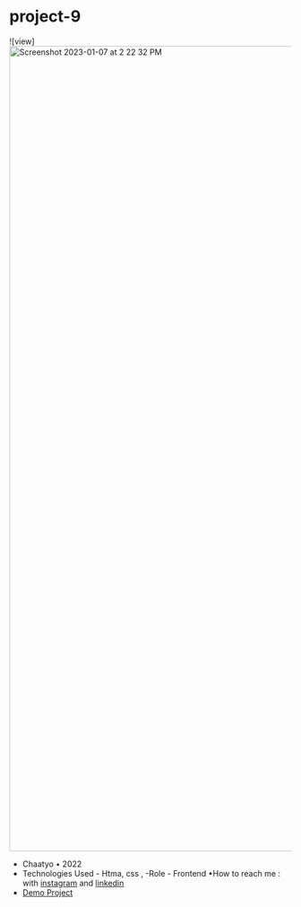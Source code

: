 # project-9

![view]<img width="1436" alt="Screenshot 2023-01-07 at 2 22 32 PM" src="https://user-images.githubusercontent.com/120978791/211172476-f1c893f9-cb60-4ebe-bd46-d64af5df50a8.png">
- Chaatyo • 2022
- Technologies Used - Htma, css ,
-Role - Frontend
•How to reach me : with [instagram](https://www.instagram.com/erfan_hesaraki_web) and [linkedin](https://www.linkedin.com/in/erfan-hesaraki-)
- [Demo Project](https://erfanhesaraki.github.io/project-9/)
